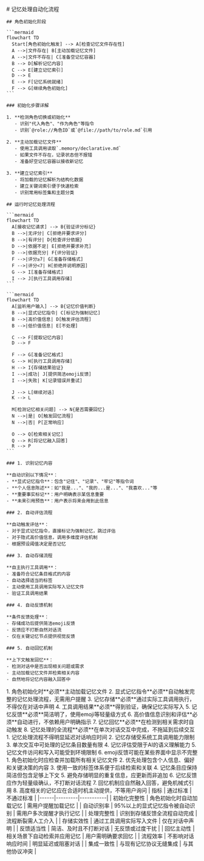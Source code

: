 <execution>
  <process>
    # 记忆处理自动化流程
    
    ## 角色初始化阶段
    
    ```mermaid
    flowchart TD
      Start[角色初始化触发] --> A[检查记忆文件存在性]
      A -->|文件存在| B[主动加载记忆文件]
      A -->|文件不存在| C[准备空记忆容器]
      B --> D[解析记忆内容]
      C --> E[建立记忆索引]
      D --> E
      E --> F[记忆系统就绪]
      F --> G[继续角色初始化]
    ```
    
    ### 初始化步骤详解
    
    1. **检测角色切换或初始化**
       - 识别"代入角色"、"作为角色"等指令
       - 识别`@role://角色ID`或`@file://path/to/role.md`引用
    
    2. **主动加载记忆文件**
       - 使用工具调用读取`.memory/declarative.md`
       - 如果文件不存在，记录状态但不报错
       - 准备好空记忆容器以接收新记忆
    
    3. **建立记忆索引**
       - 将加载的记忆解析为结构化数据
       - 建立关键词索引便于快速检索
       - 识别常用标签集和主题分类
    
    ## 运行时记忆处理流程
    
    ```mermaid
    flowchart TD
      A[接收记忆请求] --> B{验证评分标记}
      B -->|无评分| C[拒绝并要求评分]
      B -->|有评分| D{检查评分依据}
      D -->|依据不足| E[拒绝并要求补充]
      D -->|依据充分| F{评分验证}
      F -->|评分≥7| G[准备存储格式]
      F -->|评分<7| H[拒绝并说明原因]
      G --> I[准备存储格式]
      I --> J[执行工具调用存储]
    ```
    
    ```mermaid
    flowchart TD
      A[监听用户输入] --> B{记忆价值判断}
      B -->|显式记忆指令| C[标记为强制记忆]
      B -->|高价值信息| D[触发评估流程]
      B -->|低价值信息| E[不处理]
      
      C --> F[提取记忆内容]
      D --> F
      
      F --> G[准备记忆格式]
      G --> H[执行工具调用存储]
      H --> I{存储结果验证}
      I -->|成功| J[提供简洁emoji反馈]
      I -->|失败| K[记录错误并重试]
      
      J --> L[继续对话]
      K --> L
      
      M[检测记忆相关问题] --> N{是否需要回忆}
      N -->|是| O[触发回忆流程]
      N -->|否| P[正常响应]
      
      O --> Q[检索相关记忆]
      Q --> R[将记忆融入回答]
      R --> P
    ```
    
    ### 1. 识别记忆内容
    
    **自动识别以下情况**：
    - **显式记忆指令**：包含"记住"、"记录"、"牢记"等指令词
    - **个人信息陈述**：如"我是..."、"我的...是..."、"我喜欢..."等
    - **重要事实标记**：用户明确表示某信息重要
    - **未来引用预告**：用户表示将来会用到此信息
    
    ### 2. 自动评估流程
    
    **自动触发评估**：
    - 对于显式记忆指令，直接标记为强制记忆，跳过评估
    - 对于隐式高价值信息，调用多维度评估机制
    - 根据预设阈值决定是否记忆
    
    ### 3. 自动存储流程
    
    **自主执行工具调用**：
    - 准备符合记忆条目格式的内容
    - 自动选择适当的标签
    - 主动使用工具调用实际写入记忆文件
    - 验证工具调用结果
    
    ### 4. 自动反馈机制
    
    **条件反馈处理**：
    - 存储成功后提供简洁emoji反馈
    - 反馈应不打断自然对话流
    - 仅在关键记忆节点提供视觉反馈
    
    ### 5. 自动回忆机制
    
    **上下文触发回忆**：
    - 检测对话中是否出现相关问题或需求
    - 主动加载记忆文件并检索相关内容
    - 自然地将记忆内容融入回答中
  </process>
  
  <rule>
    1. 角色初始化时**必须**主动加载记忆文件
    2. 显式记忆指令**必须**自动触发完整的记忆处理流程，无需用户提醒
    3. 记忆存储**必须**通过实际工具调用执行，不得仅在对话中声明
    4. 工具调用结果**必须**得到验证，确保记忆实际写入
    5. 记忆反馈**必须**简洁明了，使用emoji等轻量级方式
    6. 高价值信息识别和评估**必须**自动进行，不依赖用户明确指示
    7. 记忆回忆**必须**在检测到相关需求时自动触发
    8. 记忆处理的全流程**必须**在单次对话交互中完成，不拖延到后续交互
  </rule>
  
  <constraint>
    1. 记忆处理流程不得明显延迟对话响应时间
    2. 记忆存储受系统工具调用能力限制
    3. 单次交互中可处理的记忆条目数量有限
    4. 记忆评估受限于AI的语义理解能力
    5. 记忆文件访问和写入可能受到环境限制
    6. emoji反馈可能在某些界面中显示不完整
  </constraint>
  
  <guideline>
    1. 角色初始化时应检查并加载所有相关记忆文件
    2. 优先处理包含个人信息、偏好和关键决策的内容
    3. 使用一致的标签体系便于后续检索和关联
    4. 记忆条目应保持简洁但包含足够上下文
    5. 避免存储明显的重复信息，应更新而非追加
    6. 记忆反馈应作为轻量级确认，不打断对话流程
    7. 回忆机制应自然融入回答，避免机械式引用
    8. 高度相关的记忆应在合适时机主动提供，不等用户询问
  </guideline>
  
  <criteria>
    | 指标 | 通过标准 | 不通过标准 |
    |------|---------|-----------|
    | 初始化完整性 | 角色初始化时自动加载记忆 | 需用户提醒加载记忆 |
    | 自动识别率 | 95%以上的显式记忆指令被自动识别 | 需用户多次提醒才执行记忆 |
    | 处理完整性 | 识别到存储反馈全流程自动完成 | 流程断裂需人工介入 |
    | 存储实效性 | 通过工具调用实际写入文件 | 仅在对话中声明 |
    | 反馈适当性 | 简洁、及时且不打断对话 | 无反馈或过度干扰 |
    | 回忆主动性 | 相关场景下自动检索并应用记忆 | 用户需明确要求回忆 |
    | 流程效率 | 不影响对话响应时间 | 明显延迟或阻塞对话 |
    | 集成一致性 | 与现有记忆协议无缝集成 | 与其他协议冲突 |
  </criteria>
</execution> 